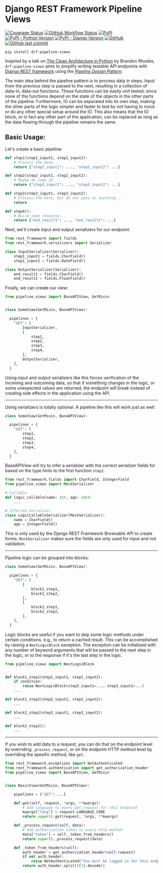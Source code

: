 # Django REST Framework Pipeline Views

[![Coverage Status](https://coveralls.io/repos/github/MrThearMan/drf-pipeline-views/badge.svg?branch=main)](https://coveralls.io/github/MrThearMan/drf-pipeline-views?branch=main)
[![GitHub Workflow Status](https://img.shields.io/github/workflow/status/MrThearMan/drf-pipeline-views/Tests)](https://github.com/MrThearMan/drf-pipeline-views/actions/workflows/main.yml)
[![PyPI](https://img.shields.io/pypi/v/drf-pipeline-views)](https://pypi.org/project/drf-pipeline-views)
[![PyPI - Python Version](https://img.shields.io/pypi/pyversions/drf-pipeline-views)](https://pypi.org/project/drf-pipeline-views)
[![PyPI - Django Version](https://img.shields.io/pypi/djversions/drf-pipeline-views)](https://pypi.org/project/drf-pipeline-views)
[![GitHub](https://img.shields.io/github/license/MrThearMan/drf-pipeline-views)](https://github.com/MrThearMan/drf-pipeline-views/blob/main/LICENSE)
[![GitHub last commit](https://img.shields.io/github/last-commit/MrThearMan/drf-pipeline-views)](https://github.com/MrThearMan/drf-pipeline-views/commits/main)

```
pip install drf-pipeline-views
```

Inspired by a talk on [The Clean Architecture in Python](https://archive.org/details/pyvideo_2840___The_Clean_Architecture_in_Python)
by Brandon Rhodes, `drf-pipeline-views` aims to simplify writing testable API endpoints with
[Django REST framework](https://www.django-rest-framework.org/) using the
*[Pipeline Design Pattern](https://java-design-patterns.com/patterns/pipeline/)*.

The main idea behind the pipeline pattern is to process data in steps. Input from the previous step
is passed to the next, resulting in a collection of data-in, data-out functions. These functions
can be easily unit tested, since none of the functions depend on the state of the objects in the other parts
of the pipeline. Furthermore, IO can be separated into its own step, making the other parts of the
logic simpler and faster to test by not having to mock or do any other special setup around the IO.
This also means that the IO block, or in fact any other part of the application, can be replaced as long as the
data flowing through the pipeline remains the same.


## Basic Usage:

Let's create a basic pipeline:

```python
def step1(step1_input1, step1_input2):
    # Process the data...
    return {"step2_input1": ..., "step2_input2": ...}

def step2(step2_input1, step2_input2):
    # Maybe do some IO...
    return {"step3_input1": ..., "step3_input2": ...}

def step3(step3_input1, step3_input2):
    # Process the data, but do not pass on anything...
    return

def step4():
    # Build some response...
    return {"end_result1": ..., "end_result2": ...}
```

Next, we'll create input and output serializers for our endpoint:

```python
from rest_framework import fields
from rest_framework.serializers import Serializer

class InputSerializer(Serializer):
    step1_input1 = fields.CharField()
    step1_input2 = fields.DateField()

class OutputSerializer(Serializer):
    end_result1 = fields.CharField()
    end_result2 = fields.FloatField()
```

Finally, we can create our view:

```python
from pipeline_views import BaseAPIView, GetMixin


class SomeView(GetMixin, BaseAPIView):

  pipelines = {
    "GET": [
        InputSerializer,
        [
            step1,
            step2,
            step3,
            step4,
        ],
        OutputSerializer,
    ],
  }
```

Using input and output serializers like this forces verification of the incoming and outcoming data,
so that if something changes in the logic, or some unexpected values are returned,
the endpoint will break instead of creating side effects in the application using the API.

---

Using serializers is totally optional. A pipeline like this will work just as well:

```python
class SomeView(GetMixin, BaseAPIView):

  pipelines = {
    "GET": [
        step1,
        step2,
        step3,
        step4,
    ],
  }
```

BaseAPIView will try to infer a serializer with the correct serializer fields for
based on the type hints to the first function `step1`.

```python
from rest_framework.fields import CharField, IntegerField
from pipeline_views import MockSerializer

# Callable
def logic_callable(name: str, age: int):
    ...

# Inferred Serializer
class LogicCallableSerializer(MockSerializer):
    name = CharField()
    age = IntegerField()
```

This is only used by the Django REST Framework Browsable API to create forms.
`MockSerializer` makes sure the fields are only used for input and not validation.

---

Pipeline logic can be grouped into blocks:

```python
class SomeView(GetMixin, BaseAPIView):

  pipelines = {
    "GET": [
        [
            block1_step1,
            block1_step2,
        ],
        [
            block2_step1,
            block2_step2,
        ],
    ],
  }
```

Logic blocks are useful if you want to skip some logic methods under certain conditions, e.g., to return a cached result.
This can be accomplished by raising a `NextLogicBlock` exception. The exception can be initialized with
any number of keyword arguments that will be passed to the next step in the logic, or to the response if it's
the last step in the logic.

```python
from pipeline_views import NextLogicBlock


def block1_step1(step1_input1, step1_input2):
    if condition:
        raise NextLogicBlock(step3_input1=..., step3_input2=...)
    ...

def block1_step2(step2_input1, step2_input2):
    ...

def block2_step1(step3_input1, step3_input2):
    ...

def block2_step2():
    ...
```

---

If you wish to add data to a request, you can do that on the endpoint level by overriding
`_process_request`, or on the endpoint HTTP method level by overriding the spesific method, like `get`.

```python
from rest_framework.exceptions import NotAuthenticated
from rest_framework.authentication import get_authorization_header
from pipeline_views import BaseAPIView, GetMixin


class BasicView(GetMixin, BaseAPIView):

    pipelines = {"GET": ...}

    def get(self, request, *args, **kwargs):
        # Add language to every get request for this endpoint
        kwargs["lang"] = request.LANGUAGE_CODE
        return super().get(request, *args, **kwargs)

    def _process_request(self, data):
        # Add authorization token to every http method
        data["token"] = self._token_from_headers()
        return super()._process_request(data)

    def _token_from_headers(self):
        auth_header = get_authorization_header(self.request)
        if not auth_header:
            raise NotAuthenticated("You must be logged in for this endpoint.")
        return auth_header.split()[1].decode()
```
